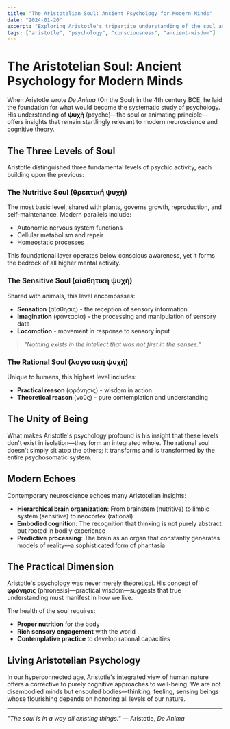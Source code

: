 ```yaml
---
title: "The Aristotelian Soul: Ancient Psychology for Modern Minds"
date: "2024-01-20"
excerpt: "Exploring Aristotle's tripartite understanding of the soul and its surprising relevance to contemporary neuroscience and theories of mind."
tags: ["aristotle", "psychology", "consciousness", "ancient-wisdom"]
---
```


# The Aristotelian Soul: Ancient Psychology for Modern Minds

When Aristotle wrote *De Anima* (On the Soul) in the 4th century BCE, he laid the foundation for what would become the systematic study of psychology. His understanding of **ψυχή** (psyche)—the soul or animating principle—offers insights that remain startlingly relevant to modern neuroscience and cognitive theory.

## The Three Levels of Soul

Aristotle distinguished three fundamental levels of psychic activity, each building upon the previous:

### The Nutritive Soul (θρεπτική ψυχή)
The most basic level, shared with plants, governs growth, reproduction, and self-maintenance. Modern parallels include:
- Autonomic nervous system functions
- Cellular metabolism and repair
- Homeostatic processes

This foundational layer operates below conscious awareness, yet it forms the bedrock of all higher mental activity.

### The Sensitive Soul (αἰσθητική ψυχή)
Shared with animals, this level encompasses:
- **Sensation** (αἴσθησις) - the reception of sensory information
- **Imagination** (φαντασία) - the processing and manipulation of sensory data
- **Locomotion** - movement in response to sensory input

> *"Nothing exists in the intellect that was not first in the senses."*

### The Rational Soul (λογιστική ψυχή)
Unique to humans, this highest level includes:
- **Practical reason** (φρόνησις) - wisdom in action
- **Theoretical reason** (νοῦς) - pure contemplation and understanding

## The Unity of Being

What makes Aristotle's psychology profound is his insight that these levels don't exist in isolation—they form an integrated whole. The rational soul doesn't simply sit atop the others; it transforms and is transformed by the entire psychosomatic system.

## Modern Echoes

Contemporary neuroscience echoes many Aristotelian insights:

- **Hierarchical brain organization**: From brainstem (nutritive) to limbic system (sensitive) to neocortex (rational)
- **Embodied cognition**: The recognition that thinking is not purely abstract but rooted in bodily experience
- **Predictive processing**: The brain as an organ that constantly generates models of reality—a sophisticated form of phantasia

## The Practical Dimension

Aristotle's psychology was never merely theoretical. His concept of **φρόνησις** (phronesis)—practical wisdom—suggests that true understanding must manifest in how we live.

The health of the soul requires:
- **Proper nutrition** for the body
- **Rich sensory engagement** with the world
- **Contemplative practice** to develop rational capacities

## Living Aristotelian Psychology

In our hyperconnected age, Aristotle's integrated view of human nature offers a corrective to purely cognitive approaches to well-being. We are not disembodied minds but ensouled bodies—thinking, feeling, sensing beings whose flourishing depends on honoring all levels of our nature.

---

*"The soul is in a way all existing things."* — Aristotle, *De Anima* 